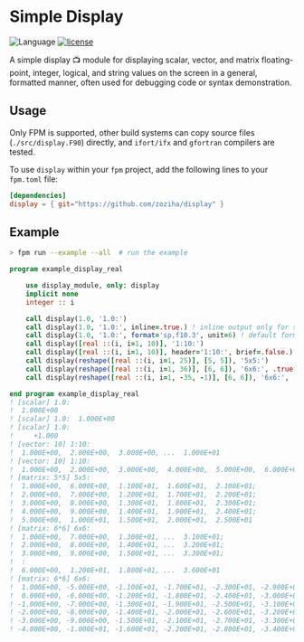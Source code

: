 # Simple Display

![Language](https://img.shields.io/badge/-Fortran-734f96?logo=fortran&logoColor=white)
[![license](https://img.shields.io/badge/License-MIT-pink)](LICENSE)

A simple display 📺 module for displaying scalar, vector, and matrix floating-point, integer, logical, and string values
on the screen in a general, formatted manner, often used for debugging code or syntax demonstration.

## Usage

Only FPM is supported, other build systems can copy source files (`./src/display.F90`) directly,
and `ifort/ifx` and `gfortran` compilers are tested.

To use `display` within your `fpm` project, add the following lines to your `fpm.toml` file:

```toml
[dependencies]
display = { git="https://github.com/zoziha/display" }
```

## Example

```sh
> fpm run --example --all  # run the example
```

```fortran
program example_display_real

    use display_module, only: display
    implicit none
    integer :: i

    call display(1.0, '1.0:')
    call display(1.0, '1.0:', inline=.true.) ! inline output only for scalar
    call display(1.0, '1.0:', format='sp,f10.3', unit=6) ! default format is 'es10.3'
    call display([real ::(i, i=1, 10)], '1:10:')
    call display([real ::(i, i=1, 10)], header='1:10:', brief=.false.)
    call display(reshape([real ::(i, i=1, 25)], [5, 5]), '5x5:')
    call display(reshape([real ::(i, i=1, 36)], [6, 6]), '6x6:', .true.)
    call display(reshape([real ::(i, i=1, -35, -1)], [6, 6]), '6x6:', .false.)

end program example_display_real
! [scalar] 1.0:
!  1.000E+00
! [scalar] 1.0:  1.000E+00
! [scalar] 1.0:
!     +1.000
! [vector: 10] 1:10:
!  1.000E+00,  2.000E+00,  3.000E+00, ...  1.000E+01
! [vector: 10] 1:10:
!  1.000E+00,  2.000E+00,  3.000E+00,  4.000E+00,  5.000E+00,  6.000E+00,  7.000E+00,  8.000E+00,  9.000E+00,  1.000E+01
! [matrix: 5*5] 5x5:
!  1.000E+00,  6.000E+00,  1.100E+01,  1.600E+01,  2.100E+01;
!  2.000E+00,  7.000E+00,  1.200E+01,  1.700E+01,  2.200E+01;
!  3.000E+00,  8.000E+00,  1.300E+01,  1.800E+01,  2.300E+01;
!  4.000E+00,  9.000E+00,  1.400E+01,  1.900E+01,  2.400E+01;
!  5.000E+00,  1.000E+01,  1.500E+01,  2.000E+01,  2.500E+01
! [matrix: 6*6] 6x6:
!  1.000E+00,  7.000E+00,  1.300E+01, ...  3.100E+01;
!  2.000E+00,  8.000E+00,  1.400E+01, ...  3.200E+01;
!  3.000E+00,  9.000E+00,  1.500E+01, ...  3.300E+01;
!  :
!  6.000E+00,  1.200E+01,  1.800E+01, ...  3.600E+01
! [matrix: 6*6] 6x6:
!  1.000E+00, -5.000E+00, -1.100E+01, -1.700E+01, -2.300E+01, -2.900E+01;
!  0.000E+00, -6.000E+00, -1.200E+01, -1.800E+01, -2.400E+01, -3.000E+01;
! -1.000E+00, -7.000E+00, -1.300E+01, -1.900E+01, -2.500E+01, -3.100E+01;
! -2.000E+00, -8.000E+00, -1.400E+01, -2.000E+01, -2.600E+01, -3.200E+01;
! -3.000E+00, -9.000E+00, -1.500E+01, -2.100E+01, -2.700E+01, -3.300E+01;
! -4.000E+00, -1.000E+01, -1.600E+01, -2.200E+01, -2.800E+01, -3.400E+01
```
